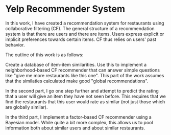 # Yelp Recommender System

In this work, I have created a recommendation system for restaurants using collaborative filtering (CF). The general structure of a recommendation system is that there are users and there are items. Users express explicit or implicit preferences towards certain items. CF thus relies on users' past behavior.

The outline of this work is as follows:

Create a database of item-item similarities. Use this to implement a neighborhood-based CF recommender that can answer simple questions like "give me more restaurants like this one". This part of the work assumes that the similaties calculated make good "global recommendations".

In the second part, I go one step further and attempt to predict the rating that a user will give an item they have not seen before. This requires that we find the restaurants that this user would rate as similar (not just those which are globally similar).

In the third part, I implement a factor-based CF recommender using a Bayesian model. While quite a bit more complex, this allows us to pool information both about similar users and about similar restaurants.
